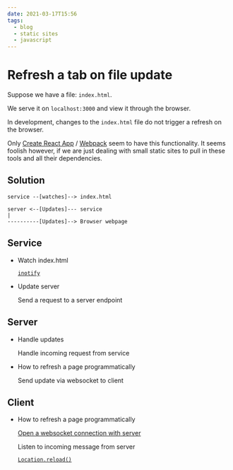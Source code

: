 ```yaml
---
date: 2021-03-17T15:56
tags: 
  - blog
  - static sites
  - javascript
---
```


# Refresh a tab on file update

Suppose we have a file: `index.html`.

We serve it on `localhost:3000` and view it through the browser.

In development, changes to the `index.html` file do not trigger a refresh on the browser.

Only [Create React App](https://github.com/facebook/create-react-app) / [Webpack](https://webpack.js.org/) seem to have this functionality. It seems foolish however, if we are just dealing with small static sites to pull in these tools and all their dependencies.

## Solution

```
service --[watches]--> index.html

server <--[Updates]--- service
|
----------[Updates]--> Browser webpage
```

## Service

- Watch index.html

  [`inotify`](https://superuser.com/questions/181517/how-to-execute-a-command-whenever-a-file-changes)
  
- Update server

  Send a request to a server endpoint
  
## Server

- Handle updates

  Handle incoming request from service
  
- How to refresh a page programmatically

  Send update via websocket to client
  
## Client

- How to refresh a page programmatically

  [Open a websocket connection with server](https://developer.mozilla.org/en-US/docs/Web/API/WebSockets_API/Writing_WebSocket_client_applications)
  
  Listen to incoming message from server

  [`Location.reload()`](https://developer.mozilla.org/en-US/docs/Web/API/Location/reload)
